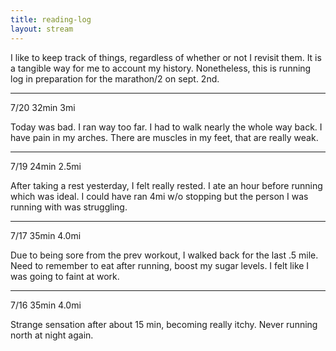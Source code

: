 ```yaml
---
title: reading-log
layout: stream
---
```

I like to keep track of things, regardless of whether or not I revisit them. It is a tangible way for me to account my history. Nonetheless, this is running log in preparation for the marathon/2 on sept. 2nd.

---

7/20 32min 3mi

Today was bad. I ran way too far. I had to walk nearly the whole way back. I
have pain in my arches. There are muscles in my feet, that are really weak.

---

7/19 24min 2.5mi

After taking a rest yesterday, I felt really rested. I ate an hour before
running which was ideal. I could have ran 4mi w/o stopping but the person I
was running with was struggling.

---

7/17 35min 4.0mi

Due to being sore from the prev workout, I walked back for the last .5 mile.
Need to remember to eat after running, boost my sugar levels. I felt like I
was going to faint at work.

---

7/16 35min 4.0mi

Strange sensation after about 15 min, becoming really itchy. Never running
north at night again.
